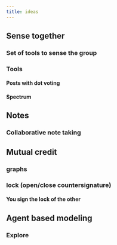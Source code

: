 ```yaml
---
title: ideas
---
```


## Sense together
### Set of tools to sense the group
### Tools
#### Posts with dot voting
#### Spectrum
## Notes
### Collaborative note taking
## Mutual credit
### graphs
### lock (open/close countersignature)
#### You sign the lock of the other
## Agent based modeling
### Explore
